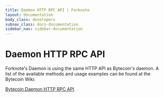 ```yaml
---
title: Daemon HTTP RPC API | Forknote
layout: documentation
body_class: developers
subnav_class: docs-documentation
sidebar_nav: sidebar-documentation
---
```


# Daemon HTTP RPC API

Forknote's Daemon is using the same HTTP API as Bytecoin's daemon. A list of the available methods and usage examples can be found at the Bytecoin Wiki:

[Bytecoin Daemon HTTP RPC API][Bytecoin_Daemon_HTTP_RPC_API]



[Bytecoin_Daemon_HTTP_RPC_API]: https://wiki.bytecoin.org/wiki/Daemon_HTTP_RPC_API

